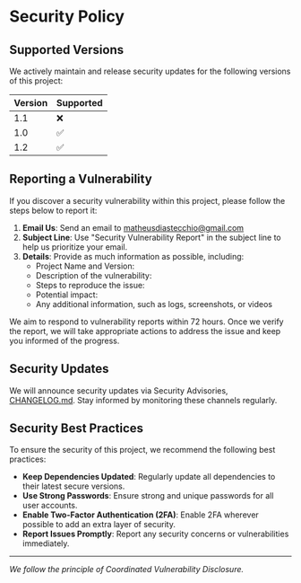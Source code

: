 # Security Policy

## Supported Versions

We actively maintain and release security updates for the following versions of this project:

| Version | Supported          |
| ------- | ------------------ |
| 1.1 | ❌ |
| 1.0 | ✅ |
| 1.2 | ✅ |

## Reporting a Vulnerability

If you discover a security vulnerability within this project, please follow the steps below to report it:

1. **Email Us**: Send an email to [matheusdiastecchio@gmail.com](mailto:matheusdiastecchio@gmail.com)
2. **Subject Line**: Use "Security Vulnerability Report" in the subject line to help us prioritize your email.
3. **Details**: Provide as much information as possible, including:
   - Project Name and Version:
   - Description of the vulnerability:
   - Steps to reproduce the issue:
   - Potential impact:
   - Any additional information, such as logs, screenshots, or videos

We aim to respond to vulnerability reports within 72 hours. Once we verify the report, we will take appropriate actions to address the issue and keep you informed of the progress.

## Security Updates

We will announce security updates via Security Advisories, [CHANGELOG.md](./CHANGELOG.md). Stay informed by monitoring these channels regularly.

## Security Best Practices

To ensure the security of this project, we recommend the following best practices:

- **Keep Dependencies Updated**: Regularly update all dependencies to their latest secure versions.
- **Use Strong Passwords**: Ensure strong and unique passwords for all user accounts.
- **Enable Two-Factor Authentication (2FA)**: Enable 2FA wherever possible to add an extra layer of security.
- **Report Issues Promptly**: Report any security concerns or vulnerabilities immediately.

---

*We follow the principle of Coordinated Vulnerability Disclosure.*

